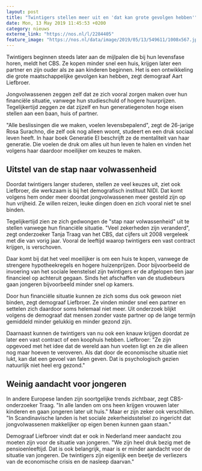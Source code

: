 ```yaml
---
layout: post
title: "Twintigers stellen meer uit en 'dat kan grote gevolgen hebben'"
date: Mon, 13 May 2019 11:45:53 +0200
category: nieuws
externe_link: "https://nos.nl/l/2284405"
feature_image: "https://nos.nl/data/image/2019/05/13/549611/1008x567.jpg"
---
```


<p>Twintigers beginnen steeds later aan de mijlpalen die bij hun levensfase horen, meldt het CBS. Ze kopen minder snel een huis, krijgen later een partner en zijn ouder als ze aan kinderen beginnen. Het is een ontwikkeling die grote maatschappelijke gevolgen kan hebben, zegt demograaf Aart Liefbroer.</p>
<p>Jongvolwassenen zeggen zelf dat ze zich vooral zorgen maken over hun financiële situatie, vanwege hun studieschuld of hogere huurprijzen. Tegelijkertijd zeggen ze dat zijzelf en hun generatiegenoten hoge eisen stellen aan een baan, huis of partner.</p>
<p>"Alle beslissingen die we maken, voelen levensbepalend", zegt de 26-jarige Rosa Surachno, die zelf ook nog alleen woont, studeert en een druk sociaal leven heeft. In haar boek Generatie EI beschrijft ze de mentaliteit van haar generatie. Die voelen de druk om alles uit hun leven te halen en vinden het volgens haar daardoor moeilijker om keuzes te maken.</p>
<h2>Uitstel van de stap naar volwassenheid</h2>
<p>Doordat twintigers langer studeren, stellen ze veel keuzes uit, ziet ook Liefbroer, die werkzaam is bij het demografisch instituut NIDI. Dat komt volgens hem onder meer doordat jongvolwassenen meer gesteld zijn op hun vrijheid. Ze willen reizen, leuke dingen doen en zich vooral niet te snel binden.</p>
<p>Tegelijkertijd zien ze zich gedwongen de "stap naar volwassenheid" uit te stellen vanwege hun financiële situatie. "Veel zekerheden zijn veranderd", zegt onderzoeker Tanja Traag van het CBS, dat cijfers uit 2008 vergeleek met die van vorig jaar. Vooral de leeftijd waarop twintigers een vast contract krijgen, is verschoven.</p>
<p>Daar komt bij dat het veel moeilijker is om een huis te kopen, vanwege de strengere hypotheekregels en hogere huizenprijzen. Door bijvoorbeeld de invoering van het sociale leenstelsel zijn twintigers er de afgelopen tien jaar financieel op achteruit gegaan. Sinds het afschaffen van de studiebeurs gaan jongeren bijvoorbeeld minder snel op kamers.</p>
<p>Door hun financiële situatie kunnen ze zich soms dus ook gewoon niet binden, zegt demograaf Liefbroer. Ze vinden minder snel een partner en settelen zich daardoor soms helemaal niet meer. Uit onderzoek blijkt volgens de demograaf dat mensen zonder vaste partner op de lange termijn gemiddeld minder gelukkig en minder gezond zijn.</p>
<p>Daarnaast kunnen de twintigers van nu ook een knauw krijgen doordat ze later een vast contract of een koophuis hebben. Liefbroer: "Ze zijn opgevoed met het idee dat de wereld aan hun voeten ligt en ze die alleen nog maar hoeven te veroveren. Als dat door de economische situatie niet lukt, kan dat een gevoel van falen geven. Dat is psychologisch gezien natuurlijk niet heel erg gezond."</p>
<h2>Weinig aandacht voor jongeren</h2>
<p>In andere Europese landen zijn soortgelijke trends zichtbaar, zegt CBS-onderzoeker Traag. "In alle landen om ons heen krijgen vrouwen later kinderen en gaan jongeren later uit huis." Maar er zijn zeker ook verschillen. "In Scandinavische landen is het sociale zekerheidsstelsel zo ingericht dat jongvolwassenen makkelijker op eigen benen kunnen gaan staan."</p>
<p>Demograaf Liefbroer vindt dat er ook in Nederland meer aandacht zou moeten zijn voor de situatie van jongeren. "We zijn heel druk bezig met de pensioenleeftijd. Dat is ook belangrijk, maar is er minder aandacht voor de situatie van jongeren. De twintigers zijn eigenlijk een beetje de verliezers van de economische crisis en de nasleep daarvan."</p>
